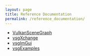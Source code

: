 ```yaml
---
layout: page
title: Reference Documentation
permalink: /reference_documentation/
---
```


* [VulkanSceneGraph](ref/VulkanSceneGraph/html/classes.html)
* [vsgXchange](ref/vsgXchange/html/annotated.html)
* [vsgImGui](ref/vsgImGui/html/annotated.html)
* [vsgExamples](ref/vsgExamples/html/files.html)

[vsg-dev-organization]: https://github.com/vsg-dev
